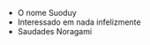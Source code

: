 - O nome Suoduy
- Interessado em nada infelizmente
- Saudades Noragami


<!---
Suoduy/Suoduy is a ✨ special ✨ repository because its `README.md` (this file) appears on your GitHub profile.
You can click the Preview link to take a look at your changes.
--->
